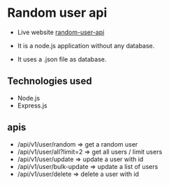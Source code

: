 # Random user api

- Live website [random-user-api](https://aqueous-refuge-44982.herokuapp.com/)

- It is a node.js application without any database.
- It uses a .json file as database.

## Technologies used

- Node.js
- Express.js

## apis

- /api/v1/user/random => get a random user
- /api/v1/user/all?limit=2 => get all users / limit users
- /api/v1/user/update => update a user with id
- /api/v1/user/bulk-update => update a list of users
- /api/v1/user/delete => delete a user with id
